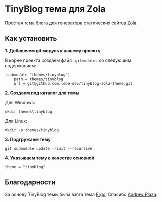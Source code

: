 # TinyBlog тема для Zola
Простая тема блога для генератора статических сайтов [Zola](https://github.com/getzola/zola).

## Как установить

**1. Добавляем git модуль к вашему проекту**

В корне проекта создаем файл `.gitmodules` со следующим содержанием:

```
[submodule "themes/tinyblog"]
	path = themes/tinyblog
	url = git@github.com:lebe-dev/tinyblog-zola-theme.git
```

**2. Создаем под каталог для темы**

Для Windows:

```shell script
mkdir themes\tinyblog
```

Для Linux:

```shell script
mkdir -p themes/tinyblog
```

**3. Подгружаем тему**

```shell script
git submodule update --init --recursive
```

**4. Указываем тему в качестве основной**

```
theme = "tinyblog"
```

## Благодарности

За основу TinyBlog темы была взята тема [Ergo](https://github.com/insipx/Ergo).
Спасибо [Andrew Plaza](https://github.com/insipx).
